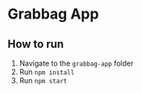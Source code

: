 # Grabbag App

## How to run
1. Navigate to the ```grabbag-app``` folder
2. Run ```npm install```
3. Run ```npm start```